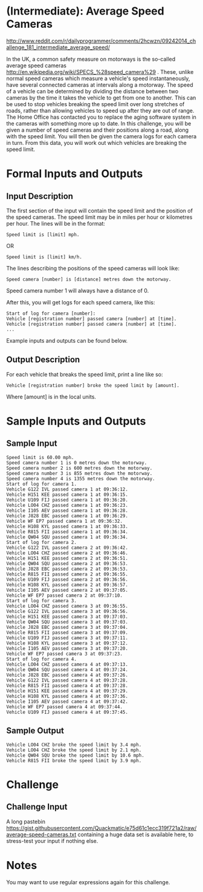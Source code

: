# (Intermediate): Average Speed Cameras

http://www.reddit.com/r/dailyprogrammer/comments/2hcwzn/09242014_challenge_181_intermediate_average_speed/

In the UK, a common safety measure on motorways is the so-called average speed cameras http://en.wikipedia.org/wiki/SPECS_%28speed_camera%29 . These, unlike normal speed cameras which measure a vehicle's speed instantaneously, have several connected cameras at intervals along a motorway. The speed of a vehicle can be determined by dividing the distance between two cameras by the time it takes the vehicle to get from one to another. This can be used to stop vehicles breaking the speed limit over long stretches of roads, rather than allowing vehicles to speed up after they are out of range. The Home Office has contacted you to replace the aging software system in the cameras with something more up to date.
In this challenge, you will be given a number of speed cameras and their positions along a road, along with the speed limit. You will then be given the camera logs for each camera in turn. From this data, you will work out which vehicles are breaking the speed limit.

# Formal Inputs and Outputs

## Input Description

The first section of the input will contain the speed limit and the position of the speed cameras. The speed limit may be in miles per hour or kilometres per hour. The lines will be in the format:

    Speed limit is [limit] mph.

OR

    Speed limit is [limit] km/h.

The lines describing the positions of the speed cameras will look like:

    Speed camera [number] is [distance] metres down the motorway.

Speed camera number 1 will always have a distance of 0.

After this, you will get logs for each speed camera, like this:

    Start of log for camera [number]:
    Vehicle [registration number] passed camera [number] at [time].
    Vehicle [registration number] passed camera [number] at [time].
    ...

Example inputs and outputs can be found below.

## Output Description

For each vehicle that breaks the speed limit, print a line like so:

    Vehicle [registration number] broke the speed limit by [amount].

Where [amount] is in the local units.

# Sample Inputs and Outputs

## Sample Input

    Speed limit is 60.00 mph.
    Speed camera number 1 is 0 metres down the motorway.
    Speed camera number 2 is 600 metres down the motorway.
    Speed camera number 3 is 855 metres down the motorway.
    Speed camera number 4 is 1355 metres down the motorway.
    Start of log for camera 1.
    Vehicle G122 IVL passed camera 1 at 09:36:12.
    Vehicle H151 KEE passed camera 1 at 09:36:15.
    Vehicle U109 FIJ passed camera 1 at 09:36:20.
    Vehicle LO04 CHZ passed camera 1 at 09:36:23.
    Vehicle I105 AEV passed camera 1 at 09:36:28.
    Vehicle J828 EBC passed camera 1 at 09:36:29.
    Vehicle WF EP7 passed camera 1 at 09:36:32.
    Vehicle H108 KYL passed camera 1 at 09:36:33.
    Vehicle R815 FII passed camera 1 at 09:36:34.
    Vehicle QW04 SQU passed camera 1 at 09:36:34.
    Start of log for camera 2.
    Vehicle G122 IVL passed camera 2 at 09:36:42.
    Vehicle LO04 CHZ passed camera 2 at 09:36:46.
    Vehicle H151 KEE passed camera 2 at 09:36:51.
    Vehicle QW04 SQU passed camera 2 at 09:36:53.
    Vehicle J828 EBC passed camera 2 at 09:36:53.
    Vehicle R815 FII passed camera 2 at 09:36:55.
    Vehicle U109 FIJ passed camera 2 at 09:36:56.
    Vehicle H108 KYL passed camera 2 at 09:36:57.
    Vehicle I105 AEV passed camera 2 at 09:37:05.
    Vehicle WF EP7 passed camera 2 at 09:37:10.
    Start of log for camera 3.
    Vehicle LO04 CHZ passed camera 3 at 09:36:55.
    Vehicle G122 IVL passed camera 3 at 09:36:56.
    Vehicle H151 KEE passed camera 3 at 09:37:03.
    Vehicle QW04 SQU passed camera 3 at 09:37:03.
    Vehicle J828 EBC passed camera 3 at 09:37:04.
    Vehicle R815 FII passed camera 3 at 09:37:09.
    Vehicle U109 FIJ passed camera 3 at 09:37:11.
    Vehicle H108 KYL passed camera 3 at 09:37:12.
    Vehicle I105 AEV passed camera 3 at 09:37:20.
    Vehicle WF EP7 passed camera 3 at 09:37:23.
    Start of log for camera 4.
    Vehicle LO04 CHZ passed camera 4 at 09:37:13.
    Vehicle QW04 SQU passed camera 4 at 09:37:24.
    Vehicle J828 EBC passed camera 4 at 09:37:26.
    Vehicle G122 IVL passed camera 4 at 09:37:28.
    Vehicle R815 FII passed camera 4 at 09:37:28.
    Vehicle H151 KEE passed camera 4 at 09:37:29.
    Vehicle H108 KYL passed camera 4 at 09:37:36.
    Vehicle I105 AEV passed camera 4 at 09:37:42.
    Vehicle WF EP7 passed camera 4 at 09:37:44.
    Vehicle U109 FIJ passed camera 4 at 09:37:45.

## Sample Output

    Vehicle LO04 CHZ broke the speed limit by 3.4 mph.
    Vehicle LO04 CHZ broke the speed limit by 2.1 mph.
    Vehicle QW04 SQU broke the speed limit by 10.6 mph.
    Vehicle R815 FII broke the speed limit by 3.9 mph.

# Challenge

## Challenge Input

A long pastebin https://gist.githubusercontent.com/Quackmatic/e75d61c1ecc319f721a2/raw/average-speed-cameras.txt  containing a huge data set is available here, to stress-test your input if nothing else.

# Notes

You may want to use regular expressions again for this challenge.
